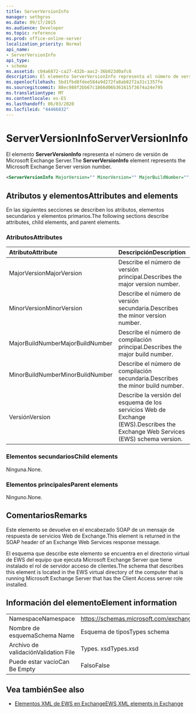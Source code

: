 ```yaml
---
title: ServerVersionInfo
manager: sethgros
ms.date: 09/17/2015
ms.audience: Developer
ms.topic: reference
ms.prod: office-online-server
localization_priority: Normal
api_name:
- ServerVersionInfo
api_type:
- schema
ms.assetid: c04a6872-ca27-432b-aac2-36b023d0afc6
description: El elemento ServerVersionInfo representa el número de versión de Microsoft Exchange Server.
ms.openlocfilehash: 5bd1fbd8fdee584a9d272fa8ab82f2a31c1357fe
ms.sourcegitcommit: 88ec988f2bb67c1866d06b361615f3674a24e795
ms.translationtype: MT
ms.contentlocale: es-ES
ms.lasthandoff: 06/03/2020
ms.locfileid: "44466832"
---
```

# <a name="serverversioninfo"></a><span data-ttu-id="5373b-103">ServerVersionInfo</span><span class="sxs-lookup"><span data-stu-id="5373b-103">ServerVersionInfo</span></span>

<span data-ttu-id="5373b-104">El elemento **ServerVersionInfo** representa el número de versión de Microsoft Exchange Server.</span><span class="sxs-lookup"><span data-stu-id="5373b-104">The **ServerVersionInfo** element represents the Microsoft Exchange Server version number.</span></span> 
  
```xml
<ServerVersionInfo MajorVersion="" MinorVersion="" MajorBuildNumber="" MinorBuildNumber="" Version="" />
```

## <a name="attributes-and-elements"></a><span data-ttu-id="5373b-105">Atributos y elementos</span><span class="sxs-lookup"><span data-stu-id="5373b-105">Attributes and elements</span></span>

<span data-ttu-id="5373b-106">En las siguientes secciones se describen los atributos, elementos secundarios y elementos primarios.</span><span class="sxs-lookup"><span data-stu-id="5373b-106">The following sections describe attributes, child elements, and parent elements.</span></span>
  
### <a name="attributes"></a><span data-ttu-id="5373b-107">Atributos</span><span class="sxs-lookup"><span data-stu-id="5373b-107">Attributes</span></span>

|<span data-ttu-id="5373b-108">**Atributo**</span><span class="sxs-lookup"><span data-stu-id="5373b-108">**Attribute**</span></span>|<span data-ttu-id="5373b-109">**Descripción**</span><span class="sxs-lookup"><span data-stu-id="5373b-109">**Description**</span></span>|
|:-----|:-----|
|<span data-ttu-id="5373b-110">MajorVersion</span><span class="sxs-lookup"><span data-stu-id="5373b-110">MajorVersion</span></span>  <br/> |<span data-ttu-id="5373b-111">Describe el número de versión principal.</span><span class="sxs-lookup"><span data-stu-id="5373b-111">Describes the major version number.</span></span>  <br/> |
|<span data-ttu-id="5373b-112">MinorVersion</span><span class="sxs-lookup"><span data-stu-id="5373b-112">MinorVersion</span></span>  <br/> |<span data-ttu-id="5373b-113">Describe el número de versión secundaria.</span><span class="sxs-lookup"><span data-stu-id="5373b-113">Describes the minor version number.</span></span>  <br/> |
|<span data-ttu-id="5373b-114">MajorBuildNumber</span><span class="sxs-lookup"><span data-stu-id="5373b-114">MajorBuildNumber</span></span>  <br/> |<span data-ttu-id="5373b-115">Describe el número de compilación principal.</span><span class="sxs-lookup"><span data-stu-id="5373b-115">Describes the major build number.</span></span>  <br/> |
|<span data-ttu-id="5373b-116">MinorBuildNumber</span><span class="sxs-lookup"><span data-stu-id="5373b-116">MinorBuildNumber</span></span>  <br/> |<span data-ttu-id="5373b-117">Describe el número de compilación secundaria.</span><span class="sxs-lookup"><span data-stu-id="5373b-117">Describes the minor build number.</span></span>  <br/> |
|<span data-ttu-id="5373b-118">Versión</span><span class="sxs-lookup"><span data-stu-id="5373b-118">Version</span></span>  <br/> |<span data-ttu-id="5373b-119">Describe la versión del esquema de los servicios Web de Exchange (EWS).</span><span class="sxs-lookup"><span data-stu-id="5373b-119">Describes the Exchange Web Services (EWS) schema version.</span></span>  <br/> |
   
### <a name="child-elements"></a><span data-ttu-id="5373b-120">Elementos secundarios</span><span class="sxs-lookup"><span data-stu-id="5373b-120">Child elements</span></span>

<span data-ttu-id="5373b-121">Ninguna.</span><span class="sxs-lookup"><span data-stu-id="5373b-121">None.</span></span>
  
### <a name="parent-elements"></a><span data-ttu-id="5373b-122">Elementos principales</span><span class="sxs-lookup"><span data-stu-id="5373b-122">Parent elements</span></span>

<span data-ttu-id="5373b-123">Ninguno.</span><span class="sxs-lookup"><span data-stu-id="5373b-123">None.</span></span>
  
## <a name="remarks"></a><span data-ttu-id="5373b-124">Comentarios</span><span class="sxs-lookup"><span data-stu-id="5373b-124">Remarks</span></span>

<span data-ttu-id="5373b-125">Este elemento se devuelve en el encabezado SOAP de un mensaje de respuesta de servicios Web de Exchange.</span><span class="sxs-lookup"><span data-stu-id="5373b-125">This element is returned in the SOAP header of an Exchange Web Services response message.</span></span>
  
<span data-ttu-id="5373b-126">El esquema que describe este elemento se encuentra en el directorio virtual de EWS del equipo que ejecuta Microsoft Exchange Server que tiene instalado el rol de servidor acceso de clientes.</span><span class="sxs-lookup"><span data-stu-id="5373b-126">The schema that describes this element is located in the EWS virtual directory of the computer that is running Microsoft Exchange Server that has the Client Access server role installed.</span></span> 
  
## <a name="element-information"></a><span data-ttu-id="5373b-127">Información del elemento</span><span class="sxs-lookup"><span data-stu-id="5373b-127">Element information</span></span>

|||
|:-----|:-----|
|<span data-ttu-id="5373b-128">Namespace</span><span class="sxs-lookup"><span data-stu-id="5373b-128">Namespace</span></span>  <br/> |https://schemas.microsoft.com/exchange/services/2006/types  <br/> |
|<span data-ttu-id="5373b-129">Nombre de esquema</span><span class="sxs-lookup"><span data-stu-id="5373b-129">Schema Name</span></span>  <br/> |<span data-ttu-id="5373b-130">Esquema de tipos</span><span class="sxs-lookup"><span data-stu-id="5373b-130">Types schema</span></span>  <br/> |
|<span data-ttu-id="5373b-131">Archivo de validación</span><span class="sxs-lookup"><span data-stu-id="5373b-131">Validation File</span></span>  <br/> |<span data-ttu-id="5373b-132">Types. xsd</span><span class="sxs-lookup"><span data-stu-id="5373b-132">Types.xsd</span></span>  <br/> |
|<span data-ttu-id="5373b-133">Puede estar vacío</span><span class="sxs-lookup"><span data-stu-id="5373b-133">Can Be Empty</span></span>  <br/> |<span data-ttu-id="5373b-134">Falso</span><span class="sxs-lookup"><span data-stu-id="5373b-134">False</span></span>  <br/> |
   
## <a name="see-also"></a><span data-ttu-id="5373b-135">Vea también</span><span class="sxs-lookup"><span data-stu-id="5373b-135">See also</span></span>



- [<span data-ttu-id="5373b-136">Elementos XML de EWS en Exchange</span><span class="sxs-lookup"><span data-stu-id="5373b-136">EWS XML elements in Exchange</span></span>](ews-xml-elements-in-exchange.md)

